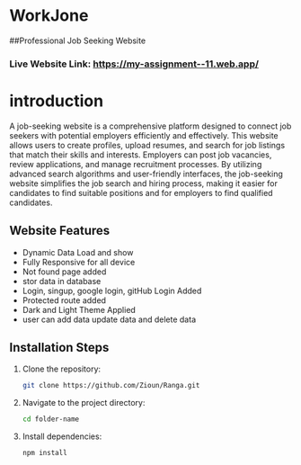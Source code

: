 # WorkJone
##Professional Job Seeking Website
 


### Live Website Link: https://my-assignment--11.web.app/

# introduction
A job-seeking website is a comprehensive platform designed to connect job seekers with potential employers efficiently and effectively. This website allows users to create profiles, upload resumes, and search for job listings that match their skills and interests. Employers can post job vacancies, review applications, and manage recruitment processes. By utilizing advanced search algorithms and user-friendly interfaces, the job-seeking website simplifies the job search and hiring process, making it easier for candidates to find suitable positions and for employers to find qualified candidates.


## Website Features
- Dynamic  Data Load and show
- Fully Responsive for all device
- Not found page added
- stor data in database
- Login, singup, google login, gitHub Login Added
- Protected route added
- Dark and Light Theme Applied
- user can add data update data and delete data 
  
  

## Installation Steps

1. Clone the repository:
    ```sh
    git clone https://github.com/Zioun/Ranga.git
    ```
2. Navigate to the project directory:
    ```sh
    cd folder-name
    ```
3. Install dependencies:
    ```sh
    npm install
    ```

